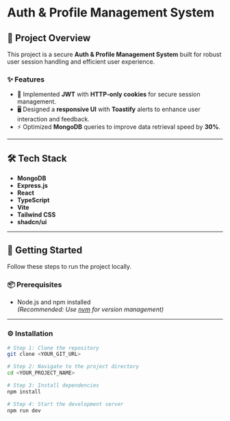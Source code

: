 # Auth & Profile Management System

## 🔐 Project Overview

This project is a secure **Auth & Profile Management System** built for robust user session handling and efficient user experience.

### ✨ Features

- 🔐 Implemented **JWT** with **HTTP‐only cookies** for secure session management.
- 🖥️ Designed a **responsive UI** with **Toastify** alerts to enhance user interaction and feedback.
- ⚡ Optimized **MongoDB** queries to improve data retrieval speed by **30%**.

---

## 🛠️ Tech Stack

- **MongoDB**
- **Express.js**
- **React**
- **TypeScript**
- **Vite**
- **Tailwind CSS**
- **shadcn/ui**

---

## 🚀 Getting Started

Follow these steps to run the project locally.

### 📦 Prerequisites

- Node.js and npm installed  
  *(Recommended: Use [nvm](https://github.com/nvm-sh/nvm#installing-and-updating) for version management)*

---

### ⚙️ Installation

```sh
# Step 1: Clone the repository
git clone <YOUR_GIT_URL>

# Step 2: Navigate to the project directory
cd <YOUR_PROJECT_NAME>

# Step 3: Install dependencies
npm install

# Step 4: Start the development server
npm run dev
